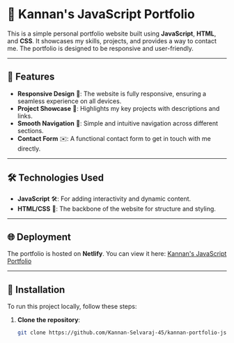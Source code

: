 # 🎨 Kannan's JavaScript Portfolio

This is a simple personal portfolio website built using **JavaScript**, **HTML**, and **CSS**. It showcases my skills, projects, and provides a way to contact me. The portfolio is designed to be responsive and user-friendly.

---

## 🚀 Features

- **Responsive Design** 📱: The website is fully responsive, ensuring a seamless experience on all devices.
- **Project Showcase** 🎯: Highlights my key projects with descriptions and links.
- **Smooth Navigation** 🧭: Simple and intuitive navigation across different sections.
- **Contact Form** ✉️: A functional contact form to get in touch with me directly.

---

## 🛠️ Technologies Used

- **JavaScript** 🛠️: For adding interactivity and dynamic content.
- **HTML/CSS** 🎨: The backbone of the website for structure and styling.

---

## 🌐 Deployment

The portfolio is hosted on **Netlify**. You can view it here: [Kannan's JavaScript Portfolio](https://kannan-portfolio-js.netlify.app/)

---

## 🛴 Installation

To run this project locally, follow these steps:

1. **Clone the repository**:
   ```bash
   git clone https://github.com/Kannan-Selvaraj-45/kannan-portfolio-js.git
